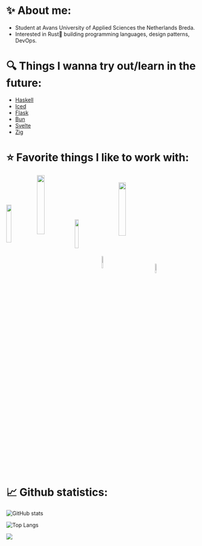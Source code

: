 # ✨ About me:
* Student at Avans University of Applied Sciences the Netherlands Breda.
* Interested in Rust🦀 building programming languages, design patterns, DevOps.

# 🔍 Things I wanna try out/learn in the future:
* <a href="https://www.haskell.org/">Haskell<a/>
* <a href="https://github.com/iced-rs/iced">Iced<a/>
* <a href="https://github.com/pallets/flask">Flask<a/>
* <a href="https://github.com/oven-sh/bun">Bun<a/>
* <a href="https://github.com/sveltejs/svelte">Svelte<a/>
* <a href="https://ziglang.org/">Zig<a/>

# ⭐ Favorite things I like to work with:
<a href="https://www.docker.com/"><img src="https://www.venafi.com/sites/default/files/content/body/Docker_Logo.png" width="16%" align="center"></a><a href="https://docs.microsoft.com/en-us/windows/wsl/about"><img src="https://www.codeproject.com/KB/WinRT/1214365/Article.png" width="20%" align="center"></a><a href="https://www.rust-lang.org/"><img src="https://www.rustacean.net/assets/rustacean-orig-noshadow.png" align="center" width="14%"></a><a href="https://www.raspberrypi.org/"><img src="https://www.raspberrypi.org/app/uploads/2012/03/Raspi_Colour_R.png" align="center" width="9%"></a><a href="https://nx.dev/"><img src="https://dev-to-uploads.s3.amazonaws.com/i/jmsyzyk6pdkjf7bflwu2.png" align="center" width="19%"></a><a href="https://nodejs.org/en/"><img src="https://seeklogo.com/images/N/nodejs-logo-FBE122E377-seeklogo.com.png" width="8%" align="center"></a>
  
# 📈 Github statistics:
  
![GitHub stats](https://github-readme-stats.vercel.app/api?username=Pjiwm&show_icons=true&theme=dark&count_private=true)

![Top Langs](https://github-readme-stats.vercel.app/api/top-langs/?username=Pjiwm&theme=dark&langs_count=10&layout=compact&hide=vue,php,html,GLSL,css,jupyter%20notebook&exclude_repo=bress-squash-toernooi-public,circle-project,circle-android)


![](https://visitor-badge.laobi.icu/badge?page_id=Pjiwm.Pjiwm)



